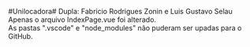 #Unilocadora#
Dupla: Fabricio Rodrigues Zonin e Luis Gustavo Selau <br>
Apenas o arquivo IndexPage.vue foi alterado. <br>
As pastas ".vscode" e "node_modules" não puderam ser upadas para o GitHub.
